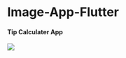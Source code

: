 # Image-App-Flutter

<h4>Tip Calculater App</h4>

<img src="https://github.com/jaffarabbas/Image-App-Flutter/blob/main/flutter_image_app/assets/Images/image_app.PNG"/>

